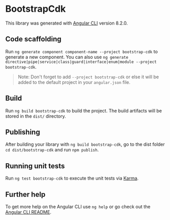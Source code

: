 # BootstrapCdk

This library was generated with [Angular CLI](https://github.com/angular/angular-cli) version 8.2.0.

## Code scaffolding

Run `ng generate component component-name --project bootstrap-cdk` to generate a new component. You can also use `ng generate directive|pipe|service|class|guard|interface|enum|module --project bootstrap-cdk`.
> Note: Don't forget to add `--project bootstrap-cdk` or else it will be added to the default project in your `angular.json` file. 

## Build

Run `ng build bootstrap-cdk` to build the project. The build artifacts will be stored in the `dist/` directory.

## Publishing

After building your library with `ng build bootstrap-cdk`, go to the dist folder `cd dist/bootstrap-cdk` and run `npm publish`.

## Running unit tests

Run `ng test bootstrap-cdk` to execute the unit tests via [Karma](https://karma-runner.github.io).

## Further help

To get more help on the Angular CLI use `ng help` or go check out the [Angular CLI README](https://github.com/angular/angular-cli/blob/master/README.md).
